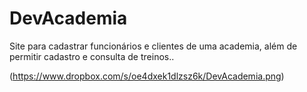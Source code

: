 DevAcademia
===========

Site para cadastrar funcionários e clientes de uma academia, além de permitir cadastro e consulta de treinos..


(https://www.dropbox.com/s/oe4dxek1dlzsz6k/DevAcademia.png)

